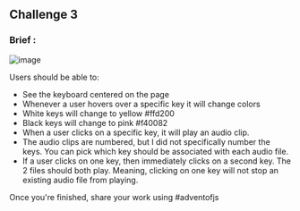 ## Challenge 3
### Brief :

![image](https://user-images.githubusercontent.com/17516496/172048150-929b0a80-c817-4c49-b149-93b827bab85a.png)


Users should be able to:

* See the keyboard centered on the page
* Whenever a user hovers over a specific key it will change colors
* White keys will change to yellow #ffd200
* Black keys will change to pink #f40082
* When a user clicks on a specific key, it will play an audio clip.
* The audio clips are numbered, but I did not specifically number the keys. You can pick which key should be associated with each audio file.
* If a user clicks on one key, then immediately clicks on a second key. The 2 files should both play. Meaning, clicking on one key will not stop an existing audio file from playing.


Once you're finished, share your work using #adventofjs
